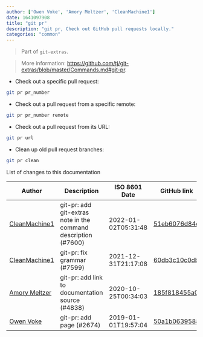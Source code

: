 ```yaml
---
author: ['Owen Voke', 'Amory Meltzer', 'CleanMachine1']
date: 1641097908
title: "git pr"
description: "git pr, Check out GitHub pull requests locally."
categories: "common"
---
```

> Part of `git-extras`.

> More information: <https://github.com/tj/git-extras/blob/master/Commands.md#git-pr>.

- Check out a specific pull request:

```bash
git pr pr_number
```

- Check out a pull request from a specific remote:

```bash
git pr pr_number remote
```

- Check out a pull request from its URL:

```bash
git pr url
```

- Clean up old pull request branches:

```bash
git pr clean
```
List of changes to this documentation


Author | Description | ISO 8601 Date | GitHub link
------|-----|-----|-----
[CleanMachine1](mailto:78213164+CleanMachine1@users.noreply.github.com) | git-pr: add git-extras note in the command description (#7600) | 2022-01-02T05:31:48 | [51eb6076d84d](https://github.com/tldr-pages/tldr/commit/51eb6076d84dd16bffdaa51fa491a5aa4f263364)
[CleanMachine1](mailto:78213164+CleanMachine1@users.noreply.github.com) | git-pr: fix grammar (#7599) | 2021-12-31T21:17:08 | [60db3c10c0db](https://github.com/tldr-pages/tldr/commit/60db3c10c0dbc6ca30749a4a24f8ae3603cd8dc1)
[Amory Meltzer](mailto:Amorymeltzer@gmail.com) | git-pr: add link to documentation source (#4838) | 2020-10-25T00:34:03 | [185f818455a0](https://github.com/tldr-pages/tldr/commit/185f818455a0698fc80e3643f03c073faf80ea9d)
[Owen Voke](mailto:owzie123@gmail.com) | git-pr: add page (#2674) | 2019-01-01T19:57:04 | [50a1b0639588](https://github.com/tldr-pages/tldr/commit/50a1b0639588568acdc10d3be24c9b7d2baa6880)

